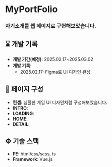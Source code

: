 # MyPortFolio

### 자기소개를 웹 페이지로 구현해보았습니다.

## ⌛ 개발 기록
- **개발 기간(예정)**: 2025.02.17~2025.03.02
- **개발 기록**:
  - 2025.02.17: Figma로 UI 디자인 완성.

## 🧐 페이지 구성
- **컨셉**: 심플한 게임 UI 디자인처럼 구성해보았습니다.
- **INTRO**: 
- **LOADING**: 
- **HOME**: 
- **DETAIL**: 

## ⚙️ 기술 스택
- **FE**: html/css/scss, ts
- **Framework**: Vue.js
